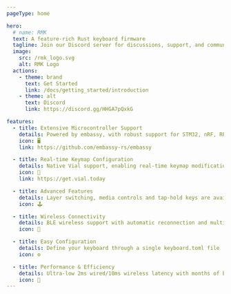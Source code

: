 ```yaml
---
pageType: home

hero:
  # name: RMK
  text: A feature-rich Rust keyboard firmware
  tagline: Join our Discord server for discussions, support, and community collaboration!
  image:
    src: /rmk_logo.svg
    alt: RMK Logo
  actions:
    - theme: brand
      text: Get Started
      link: /docs/getting_started/introduction
    - theme: alt
      text: Discord
      link: https://discord.gg/HHGA7pQxkG

features:
  - title: Extensive Microcontroller Support
    details: Powered by embassy, with robust support for STM32, nRF, RP2040, and ESP32
    icon: 🖥️
    link: https://github.com/embassy-rs/embassy

  - title: Real-time Keymap Configuration
    details: Native Vial support, enabling real-time keymap modification over BLE connections wirelessly
    icon: 🧪
    link: https://get.vial.today

  - title: Advanced Features
    details: Layer switching, media controls and tap-hold keys are available out-of-the-box
    icon: 🕹️

  - title: Wireless Connectivity
    details: BLE wireless support with automatic reconnection and multi-device (tested on nRF52840, ESP32-C3, and ESP32-S3)
    icon: 📡

  - title: Easy Configuration
    details: Define your keyboard through a single keyboard.toml file
    icon: ⚙️

  - title: Performance & Efficiency
    details: Ultra-low 2ms wired/10ms wireless latency with months of battery life
    icon: 🔋
---
```

